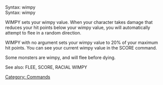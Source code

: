 Syntax: wimpy  
Syntax: wimpy <number>

WIMPY sets your wimpy value. When your character takes damage that
reduces your hit points below your wimpy value, you will automatically
attempt to flee in a random direction.

WIMPY with no argument sets your wimpy value to 20% of your maximum hit
points. You can see your current wimpy value in the SCORE command.

Some monsters are wimpy, and will flee before dying.

See also: FLEE, SCORE, RACIAL WIMPY

[Category: Commands](Category:_Commands "wikilink")
